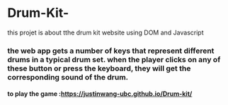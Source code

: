# Drum-Kit-
this projet is about tthe drum kit website using DOM and Javascript


### the web app gets a number of keys that represent different drums in a typical drum set. when the player clicks on any of these button or press the keyboard, they will get the corresponding sound of the drum.
#### to play the game :https://justinwang-ubc.github.io/Drum-kit/
